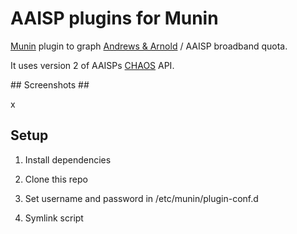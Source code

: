 # AAISP plugins for Munin #

[Munin](http://munin-monitoring.org/) plugin to graph [Andrews & Arnold](http://aa.net.uk) / AAISP broadband quota.

It uses version 2 of AAISPs [CHAOS](https://support.aa.net.uk/CHAOS) API.

## Screenshots ##

x

## Setup ##

1. Install dependencies

2. Clone this repo

3. Set username and password in /etc/munin/plugin-conf.d

4. Symlink script
